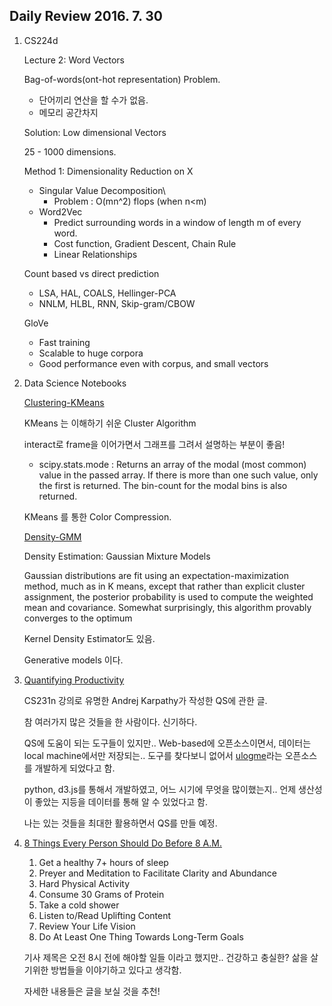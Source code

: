 ## Daily Review 2016. 7. 30


1. CS224d 

	Lecture 2: Word Vectors
	
	Bag-of-words(ont-hot representation) Problem.
	
	- 단어끼리 연산을 할 수가 없음.
	- 메모리 공간차지
	
	Solution: Low dimensional Vectors
	
	25 - 1000 dimensions.
	
	Method 1: Dimensionality Reduction on X
	
	- Singular Value Decomposition\
		- Problem : O(mn^2) flops (when n<m)
	- Word2Vec
		- Predict surrounding words in a window of length m of every word.
		- Cost function, Gradient Descent, Chain Rule
		- Linear Relationships

	Count based vs direct prediction
	
	- LSA, HAL, COALS, Hellinger-PCA
	- NNLM, HLBL, RNN, Skip-gram/CBOW

	GloVe
	
	- Fast training
	- Scalable to huge corpora
	- Good performance even with corpus, and small vectors

	
2. Data Science Notebooks

	[Clustering-KMeans](https://github.com/DongjunLee/DataScience-Notebooks/blob/master/Unsupervised%20Learning/Clustering-KMeans.ipynb)
	
	KMeans 는 이해하기 쉬운 Cluster Algorithm
	
	interact로 frame을 이어가면서 그래프를 그려서 설명하는 부분이 좋음!
	
	- scipy.stats.mode : Returns an array of the modal (most common) value in the passed array. If there is more than one such value, only the first is returned. The bin-count for the modal bins is also returned.

	KMeans 를 통한 Color Compression.
	
	
	[Density-GMM](https://github.com/DongjunLee/DataScience-Notebooks/blob/master/Unsupervised%20Learning/Density-GMM.ipynb)

	Density Estimation: Gaussian Mixture Models
	
	Gaussian distributions are fit using an expectation-maximization method, much as in K means, except that rather than explicit cluster assignment, the posterior probability is used to compute the weighted mean and covariance. Somewhat surprisingly, this algorithm provably converges to the optimum
	
	Kernel Density Estimator도 있음.
	
	Generative models 이다.
	

3. [Quantifying Productivity](http://karpathy.github.io/2014/08/03/quantifying-productivity/)

	CS231n 강의로 유명한 Andrej Karpathy가 작성한 QS에 관한 글.
	
	참 여러가지 많은 것들을 한 사람이다. 신기하다.
	
	QS에 도움이 되는 도구들이 있지만.. Web-based에 오픈소스이면서, 데이터는 local machine에서만 저장되는.. 도구를 찾다보니 없어서  [ulogme](https://github.com/karpathy/ulogme)라는 오픈소스를 개발하게 되었다고 함.
	
	python, d3.js를 통해서 개발하였고, 어느 시기에 무엇을 많이했는지.. 언제 생산성이 좋았는 지등을 데이터를 통해 알 수 있었다고 함.
	
	나는 있는 것들을 최대한 활용하면서 QS를 만들 예정.

4. [8 Things Every Person Should Do Before 8 A.M.](https://medium.com/the-mission/8-things-every-person-should-do-before-8-a-m-cc0233e15c8d#.6j7d592kq)

	1. Get a healthy 7+ hours of sleep
	2. Preyer and Meditation to Facilitate Clarity and Abundance
	3. Hard Physical Activity
	4. Consume 30 Grams of Protein
	5. Take a cold shower
	6. Listen to/Read Uplifting Content
	7. Review Your Life Vision
	8. Do At Least One Thing Towards Long-Term Goals

	기사 제목은 오전 8시 전에 해야할 일들 이라고 했지만.. 건강하고 충실한? 삶을 살기위한 방법들을 이야기하고 있다고 생각함.
	
	자세한 내용들은 글을 보실 것을 추천!